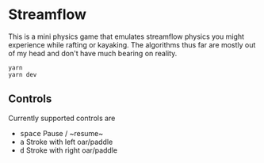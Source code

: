 # Streamflow

This is a mini physics game that emulates streamflow physics you might experience
while rafting or kayaking. The algorithms thus far are mostly out of my head and
don't have much bearing on reality.

```
yarn
yarn dev
```

## Controls

Currently supported controls are

* <kbd>space</kbd> Pause / ~resume~
* <kbd>a</kbd> Stroke with left oar/paddle
* <kbd>d</kbd> Stroke with right oar/paddle
